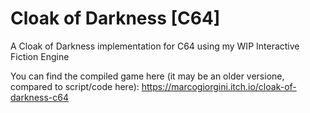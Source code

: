 # Cloak of Darkness [C64]
A Cloak of Darkness implementation for C64 using my WIP Interactive Fiction Engine

You can find the compiled game here (it may be an older versione, compared to script/code here): https://marcogiorgini.itch.io/cloak-of-darkness-c64

